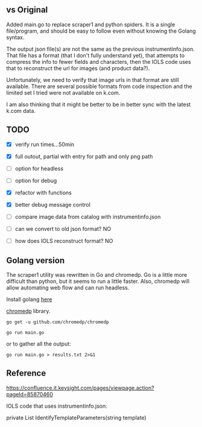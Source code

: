 

## vs Original

Added main.go to replace scraper1 and python spiders.  It is a single file/program, and should be easy to follow even without knowing the Golang syntax.

The output json file(s) are not the same as the previous instrumentinfo.json.  That file has a format (that I don't fully understand yet), that attempts to compress the info to fewer fields and characters, then the IOLS code uses that to reconstruct the url for images (and product data?).

Unfortunately, we need to verify that image urls in that format are still available.  There are several possible formats from code inspection and the limited set I tried were not available on k.com.

I am also thinking that it might be better to be in better sync with the latest k.com data.

## TODO
- [x] verify run times...50min
- [x] full outout, partial with entry for path and only png path
- [ ] option for headless
- [ ] option for debug

- [x] refactor with functions
- [x] better debug message control
- [ ] compare image data from catalog with instrumentinfo.json

- [ ] can we convert to old json format? NO
- [ ] how does IOLS reconstruct format? NO



## Golang version

The scraper1 utility was rewritten in Go and chromedp.  Go is a little
more difficult than python, but it seems to run a little faster.  Also,
chromedp will allow automating web flow and can run headless.

Install golang [here](https://golang.org/doc/install)

[chromedp](https://github.com/chromedp/chromedp) library.

`go get -u github.com/chromedp/chromedp`

`go run main.go`

or to gather all the output:

`go run main.go > results.txt 2>&1`

## Reference

https://confluence.it.keysight.com/pages/viewpage.action?pageId=85870460

IOLS code that uses instrumentinfo.json:

private List<string> IdentifyTemplateParameters(string template)
  


<!-- 
NOTE for getting product page link:

https://www.keysight.com/us/en/products.html
https://www.keysight.com/us/en/products/oscilloscopes.html
https://www.keysight.com/us/en/catalog/key-34568/oscilloscopes.html
https://keysight-h.assetsadobe.com/is/image/content/dam/keysight/en/img/migrated/scene7/products/1a/PROD-2396122-01.png?wid=358&hei=202&fmt=png-alpha&resMode=sharp2&op_sharpen=1
data-parentvalue="DSOS054A High-Definition Oscilloscope: 500 MHz, 4 Analog Channels"

will redirect to product page":
https://www.keysight.com/us/en/product/DSOS054A 
-->

<!-- 
NOTE for getting original instrumentinfo.json
// The update scheme for Instrument Information is to have a jump station URL that returns a short JSON object with
// a timestamp for the latest Instrument Information and a URL where it can be found.
//
// The current jumpstation URL is: http://www.keysight.com/find/instrumentinfodata
//
// An example of the jumpstation JSON:
//
// {
//   "SchemaVersion":"1",
//   "LastUpdated":"2014/03/01 18:03",
//   "DataUrl":"http://www.keysight.com/main/redirector.jspx?action=ref&cname=EDITORIAL&ckey=2438582&cc=US&lc=eng"
// }
-->


<!-- 
NOTES: from meeting with IT

https://1kqa05t4gh.execute-api.us-west-2.amazonaws.com/kapi/krs/products/N9020B

...
"PRODUCT_HIGHLIGHTS": "...\r\n",
"PRODUCT_HIGHLIGHTS_VIEW": "<h3>...\n",
"TITLE": "N9020B MXA Signal Analyzer, 10 Hz to 50 GHx",
"ATTRIBUTES" : [

],
"IMAGE_PREFIX": "https://stagekeysight-h.assetsadobe.com/is/image",
"PRODUCT_IMAGE": "/content... .png",



https://www.keysight.com/us/en/product/N9020B/n9020b-mxa-signal-analyzer-multi-touch-10-hz-50-ghz.html
https://keysight-h.assetsadobe.com/is/image/content/dam/keysight/en/img/prd/scopes-analyzers-meters/spectrumanalyzers/x-series/n9020b/N9020B_26FL_1600x900.png

<div id="dynamicmedia_128090962" data-current-page="/content/keysight/us/en/products/spectrum-analyzers-signal-analyzers/x-series-signal-analyzers/n9020b-mxa-signal-analyzer-multi-touch-10-hz-50-ghz" data-page-locale="en" data-asset-path="/content/dam/keysight/en/img/prd/scopes-analyzers-meters/spectrumanalyzers/x-series/n9020b/N9020B_26FL-1600x900-set" data-asset-name="N9020B_26FL-1600x900-set" data-asset-type="imageset" data-viewer-type="ZoomViewer" data-viewer-path="/etc/dam/viewers/s7viewers/" data-imageserver="https://keysight-h.assetsadobe.com/is/image/" data-videoserver="https://gateway-na.assetsadobe.com/DMGateway/public/stagekeysight" data-contenturl="/" data-config="/conf/global/settings/dam/dm/presets/viewer/ImageSet_light|IMAGE_SET|false" data-wcmdisabled="" data-enablehd="never" data-linktarget="_self" class="s7dm-dynamic-media s7responsiveViewer s7zoomviewer s7mouseinput s7size_small s7device_landscape" style="height: auto;"><div id="dynamicmedia_128090962_container" class="s7container" data-description="Scene7ComponentHolder" data-component="Container" data-namespace="s7viewers" lang="en" mode="normal" role="region" aria-label="Zoom viewer" style="position: relative; height: 421px;"><div mode="normal" class="s7container s7innercontainer" id="dynamicmedia_128090962_container_inner"><div id="dynamicmedia_128090962_zoomView" class="s7zoomview" data-description="Scene7ComponentHolder" data-component="ZoomView" data-namespace="s7viewers" lang="en" tabindex="0" role="application" aria-roledescription="zoomable image" aria-describedby="dynamicmedia_128090962_zoomView_hint" style="width: 578px; height: 325px; overflow: hidden;" cursortype="reset"><span id="dynamicmedia_128090962_zoomView_hint" style="display: none;">Use + and - keys to zoom in and out, escape key to reset, arrow keys to change image in reset state or move the zoomed portion of the image</span><div style="z-index: 0; position: absolute; left: -578px; width: 1734px; height: 325px;"><div style="z-index: 900; position: absolute; width: 0px; height: 400px; left: 0px;"><canvas width="1" height="1" style="position: absolute; width: 0px; height: 400px;"></canvas></div><div style="z-index: 900; position: absolute; width: 578px; height: 325px; left: 0px;"><canvas width="867" height="487" style="position: absolute; width: 578px; height: 325px;"></canvas></div><div style="z-index: 910; position: absolute; width: 578px; height: 325px; left: 578px;"><canvas width="867" height="487" style="position: absolute; width: 578px; height: 325px;"></canvas></div><div style="z-index: 920; position: absolute; width: 578px; height: 325px; left: 1156px;"><canvas width="867" height="487" style="position: absolute; width: 578px; height: 325px;"></canvas></div></div></div><div id="dynamicmedia_128090962_divcontainer" style="position: absolute; width: 578px; top: 325px; height: 0px; z-index: 1;"><div id="dynamicmedia_128090962_zoomInButton" class="s7button s7zoominbutton" data-description="Scene7ComponentHolder" data-component="ZoomInButton" data-namespace="s7viewers" lang="en" role="button" aria-label="Zoom In" state="disabled" aria-disabled="true"></div><div id="dynamicmedia_128090962_zoomOutButton" class="s7button s7zoomoutbutton" data-description="Scene7ComponentHolder" data-component="ZoomOutButton" data-namespace="s7viewers" lang="en" role="button" aria-label="Zoom Out" state="up" tabindex="0"></div><div id="dynamicmedia_128090962_zoomResetButton" class="s7button s7zoomresetbutton" data-description="Scene7ComponentHolder" data-component="ZoomResetButton" data-namespace="s7viewers" lang="en" role="button" aria-label="Reset Zoom" state="up" tabindex="0"></div><div id="dynamicmedia_128090962_fullScreenButton" class="s7button s7fullscreenbutton" data-description="Scene7ComponentHolder" data-component="FullScreenButton" data-namespace="s7viewers" lang="en" tabindex="0" role="button" aria-label="Full Screen" state="up" selected="false"></div></div><div id="dynamicmedia_128090962_swatches" class="s7swatches" data-description="Scene7ComponentHolder" data-component="Swatches" data-namespace="s7viewers" lang="en" tabindex="-1" role="listbox" aria-label="swatches" style="width: 578px; height: 96px; position: absolute;"><div style="width: 340px; height: 66px; position: absolute; overflow: hidden; left: 119px; top: 15px;"><div id="dynamicmedia_128090962_swatches_listbox" style="position: absolute; width: 330px; height: 66px; left: 0px; top: 0px; transform: translateZ(0px);"><div data-namespace="s7viewers" class="s7thumbcell" tabindex="-1" role="option" aria-selected="false" swindex="0" aria-setsize="5" aria-posinset="1" style="margin: 0px; position: absolute; left: 5px; top: 5px;"><div data-namespace="s7viewers" class="s7thumb" state="default" style="width: 56px; height: 56px; background-image: url(&quot;https://keysight-h.assetsadobe.com/is/image/content/dam/keysight/en/img/prd/scopes-analyzers-meters/spectrumanalyzers/x-series/n9020b/N9020B_26FL_1600x900.png?fit=constrain,1&amp;wid=56&amp;hei=56&amp;fmt=jpg&quot;);"><div data-namespace="s7viewers" class="s7thumboverlay" type="image"></div></div></div><div data-namespace="s7viewers" class="s7thumbcell" tabindex="0" role="option" aria-selected="true" swindex="1" aria-setsize="5" aria-posinset="2" style="margin: 0px; position: absolute; left: 71px; top: 5px;"><div data-namespace="s7viewers" class="s7thumb" state="selected" style="width: 56px; height: 56px; background-image: url(&quot;https://keysight-h.assetsadobe.com/is/image/content/dam/keysight/en/img/prd/scopes-analyzers-meters/spectrumanalyzers/x-series/n9020b/N9020B_26.5GHz_6_1600x900.png?fit=constrain,1&amp;wid=56&amp;hei=56&amp;fmt=jpg&quot;);"><div data-namespace="s7viewers" class="s7thumboverlay" type="image"></div></div></div><div data-namespace="s7viewers" class="s7thumbcell" tabindex="-1" role="option" aria-selected="false" swindex="2" aria-setsize="5" aria-posinset="3" style="margin: 0px; position: absolute; left: 137px; top: 5px;"><div data-namespace="s7viewers" class="s7thumb" state="default" style="width: 56px; height: 56px; background-image: url(&quot;https://keysight-h.assetsadobe.com/is/image/content/dam/keysight/en/img/prd/scopes-analyzers-meters/spectrumanalyzers/x-series/n9020b/N9020B_26_FL_1600x900.png?fit=constrain,1&amp;wid=56&amp;hei=56&amp;fmt=jpg&quot;);"><div data-namespace="s7viewers" class="s7thumboverlay" type="image"></div></div></div><div data-namespace="s7viewers" class="s7thumbcell" tabindex="-1" role="option" aria-selected="false" swindex="3" aria-setsize="5" aria-posinset="4" style="margin: 0px; position: absolute; left: 203px; top: 5px;"><div data-namespace="s7viewers" class="s7thumb" state="default" style="width: 56px; height: 56px; background-image: url(&quot;https://keysight-h.assetsadobe.com/is/image/content/dam/keysight/en/img/prd/scopes-analyzers-meters/spectrumanalyzers/x-series/n9020b/N9020B_26_1600x900.png?fit=constrain,1&amp;wid=56&amp;hei=56&amp;fmt=jpg&quot;);"><div data-namespace="s7viewers" class="s7thumboverlay" type="image"></div></div></div><div data-namespace="s7viewers" class="s7thumbcell" tabindex="-1" role="option" aria-selected="false" swindex="4" aria-setsize="5" aria-posinset="5" style="margin: 0px; position: absolute; left: 269px; top: 5px;"><div data-namespace="s7viewers" class="s7thumb" state="default" style="width: 56px; height: 56px; background-image: url(&quot;https://keysight-h.assetsadobe.com/is/image/content/dam/keysight/en/img/prd/scopes-analyzers-meters/spectrumanalyzers/N9020B_26_1600x900.png?fit=constrain,1&amp;wid=56&amp;hei=56&amp;fmt=jpg&quot;);"><div data-namespace="s7viewers" class="s7thumboverlay" type="image"></div></div></div></div></div></div></div></div></div>
-->

<!--
JIRA from IT: https://jira.it.keysight.com/browse/KESWP-73

https://dragon.is.keysight.com/aemlinks/reports/loader.shtml

4 sheets that get data from AMAZON

AEM Reports
The following Excel files are connected to reports that run regularly. Once the spreadsheet is downloaded, you can use the Refresh All icon on the Data ribbon to fetch the latest report data.

Download Excel: AEM Pages Report (aemmap)
Highlighted cells indicate where translations are out of date compared to the English. Does not include dynamic product pages or pages in Resources/Events/Software Details.
spreadsheet template last updated: Wednesday, 16-Feb-2022 23:02:46 UTC
Download Excel: AEM Asset Data Report
Includes all indexed pubkey assets for pre-sales and post-sales content types.
spreadsheet template last updated: Wednesday, 16-Feb-2022 00:03:29 UTC
Download Excel: Model Relations Report
Includes all published model numbers in the web hierarchy, with information about relations configured in PIM for accessories, software, upgrade products, quote cross sell products, and replacement products.
spreadsheet template last updated: Monday, 21-Mar-2022 13:43:16 UTC
Download Excel: Model Fragments Report
Includes all authored model numbers in the web hierarchy, with information about experience fragments and product images.
spreadsheet template last updated: Thursday, 24-Mar-2022 20:03:53 UTC

Model Relations Report has 10000 Models, descriptions, link to info, but no image
Model Fragment Report has 3700+ Models, descriptions, link to info, and images...b3ut 3702 is less than 4021 found from web or 3991 from old instrumentinfo.json
-->